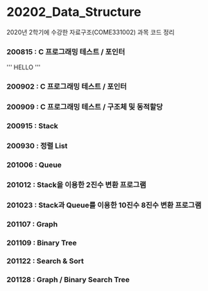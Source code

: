 # 20202_Data_Structure
2020년 2학기에 수강한 자료구조(COME331002) 과목 코드 정리

### 200815 : C 프로그래밍 테스트 / 포인터
'''
HELLO
'''
### 200902 : C 프로그래밍 테스트 / 포인터
### 200909 : C 프로그래밍 테스트 / 구조체 및 동적할당
### 200915 : Stack
### 200930 : 정렬 List
### 201006 : Queue
### 201012 : Stack을 이용한 2진수 변환 프로그램
### 201023 : Stack과 Queue를 이용한 10진수 8진수 변환 프로그램
### 201107 : Graph
### 201109 : Binary Tree
### 201122 : Search & Sort
### 201128 : Graph / Binary Search Tree
